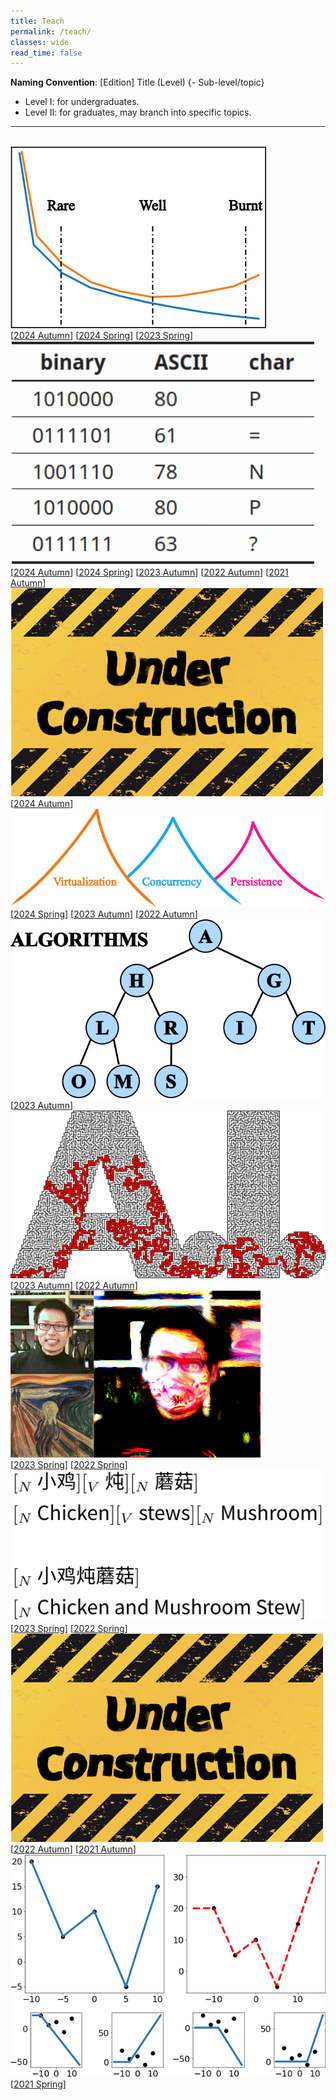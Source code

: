 ```yaml
---
title: Teach
permalink: /teach/
classes: wide
read_time: false
---
```


**Naming Convention**: [Edition] Title (Level) {- Sub-level/topic}

- Level I: for undergraduates.
- Level II: for graduates, may branch into specific topics.

<hr>
<br>

<div class="pub_row">
  <div class="pub_img">
    <img src="MachineLearning23/teaser.png">
  </div>
  <div class="pub_txt">
    <title>[2023] Machine Learning (I)</title>
    <!-- note: do not forget updating index.html -->
    <links>
      [<a href="MachineLearning23/ML2024H.html">2024 Autumn</a>]
      [<a href="MachineLearning23/ML2024F.html">2024 Spring</a>]
      [<a href="MachineLearning23/ML2023F.html">2023 Spring</a>]
    </links>
  </div>
</div>

<div class="pub_row">
  <div class="pub_img">
    <img src="Algorithm21H/teaser.png">
  </div>
  <div class="pub_txt">
    <title>[2021] Algorithm (II) - Design, Analysis</title>
    <!-- note: do not forget updating index.html -->
    <links>
      [<a href="Algorithm21H/A2024H.html">2024 Autumn</a>]
      [<a href="Algorithm21H/A2024F.html">2024 Spring</a>]
      [<a href="Algorithm21H/A2023H.html">2023 Autumn</a>]
      [<a href="Algorithm21H/A2022H.html">2022 Autumn</a>]
      [<a href="Algorithm21H/A2021H.html">2021 Autumn</a>]
    </links>
  </div>
</div>

<div class="pub_row">
  <div class="pub_img">
    <img src="ComputerNetworking24/teaser.png">
  </div>
  <div class="pub_txt">
    <title>[2024] Computer Networking (I)</title>
    <!-- note: do not forget updating index.html -->
    <links>
      [<a href="ComputerNetworking24/CN2024H.html">2024 Autumn</a>]
    </links>
  </div>
</div>

<div class="pub_row">
  <div class="pub_img">
    <img src="OperatingSystem22H/teaser.png">
  </div>
  <div class="pub_txt">
    <title>[2022] Operating System (I)</title>
    <!-- note: do not forget updating index.html -->
    <links>
      [<a href="OperatingSystem22H/OS2024F.html">2024 Spring</a>]
      [<a href="OperatingSystem22H/OS2023H.html">2023 Autumn</a>]
      [<a href="OperatingSystem22H/OS2022H.html">2022 Autumn</a>]
    </links>
  </div>
</div>

<div class="pub_row">
  <div class="pub_img">
    <img src="DataStructure23H/teaser.png">
  </div>
  <div class="pub_txt">
    <title>[2023] Algorithm (I) - Data Structure</title>
    <!-- note: do not forget updating index.html -->
    <links>
      [<a href="DataStructure23H/DS2023H.html">2023 Autumn</a>]
    </links>
  </div>
</div>

<div class="pub_row">
  <div class="pub_img">
    <img src="ArtificialIntelligence22H/teaser.png">
  </div>
  <div class="pub_txt">
    <title>[2022] Artificial Intelligence (I)</title>
    <!-- note: do not forget updating index.html -->
    <links>
      [<a href="ArtificialIntelligence22H/AI2023H.html">2023 Autumn</a>]
      [<a href="ArtificialIntelligence22H/AI2022H.html">2022 Autumn</a>]
    </links>
  </div>
</div>

<div class="pub_row">
  <div class="pub_img">
    <img src="DeepLearning22F/teaser.png">
  </div>
  <div class="pub_txt">
    <title>[2022] Deep Learning (I)</title>
    <!-- note: do not forget updating index.html -->
    <links>
      [<a href="DeepLearning22F/DL2023F.html">2023 Spring</a>]
      [<a href="DeepLearning22F/DL2022F.html">2022 Spring</a>]
    </links>
  </div>
</div>

<div class="pub_row">
  <div class="pub_img">
    <img src="SpeechLanguage22F/teaser.png">
  </div>
  <div class="pub_txt">
    <title>[2022] Natural Language Processing (I)</title>
    <!-- note: do not forget updating index.html -->
    <links>
      [<a href="SpeechLanguage22F/NLP2023F.html">2023 Spring</a>]
      [<a href="SpeechLanguage22F/NLP2022F.html">2022 Spring</a>]
    </links>
  </div>
</div>

<div class="pub_row">
  <div class="pub_img">
    <img src="Graphics21H/teaser.png">
  </div>
  <div class="pub_txt">
    <title>[2021] Computer Graphics (I)</title>
    <!-- note: do not forget updating index.html -->
    <links>
      [<a href="Graphics21H/CG2022H.html">2022 Autumn</a>]
      [<a href="Graphics21H/CG2021H.html">2021 Autumn</a>]
    </links>
  </div>
</div>

<div class="pub_row">
  <div class="pub_img">
    <img src="DeepLearning21F/teaser.png">
  </div>
  <div class="pub_txt">
    <title>[2021] Deep Learning (I)</title>
    <!-- note: do not forget updating index.html -->
    <links>
      [<a href="DeepLearning21F/DL2021F.html">2021 Spring</a>]
    </links>
  </div>
</div>
